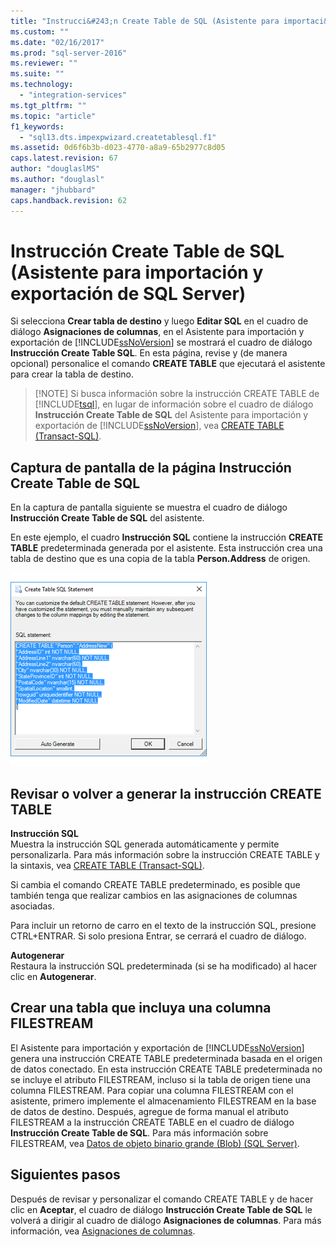 ```yaml
---
title: "Instrucci&#243;n Create Table de SQL (Asistente para importaci&#243;n y exportaci&#243;n de SQL Server) | Microsoft Docs"
ms.custom: ""
ms.date: "02/16/2017"
ms.prod: "sql-server-2016"
ms.reviewer: ""
ms.suite: ""
ms.technology: 
  - "integration-services"
ms.tgt_pltfrm: ""
ms.topic: "article"
f1_keywords: 
  - "sql13.dts.impexpwizard.createtablesql.f1"
ms.assetid: 0d6f6b3b-d023-4770-a8a9-65b2977c8d05
caps.latest.revision: 67
author: "douglaslMS"
ms.author: "douglasl"
manager: "jhubbard"
caps.handback.revision: 62
---
```

# Instrucci&#243;n Create Table de SQL (Asistente para importaci&#243;n y exportaci&#243;n de SQL Server)
Si selecciona **Crear tabla de destino** y luego **Editar SQL** en el cuadro de diálogo **Asignaciones de columnas**, en el Asistente para importación y exportación de [!INCLUDE[ssNoVersion](../../includes/ssnoversion-md.md)] se mostrará el cuadro de diálogo **Instrucción Create Table SQL**. En esta página, revise y (de manera opcional) personalice el comando **CREATE TABLE** que ejecutará el asistente para crear la tabla de destino.
  
> [!NOTE] Si busca información sobre la instrucción CREATE TABLE de [!INCLUDE[tsql](../../includes/tsql-md.md)], en lugar de información sobre el cuadro de diálogo **Instrucción Create Table de SQL** del Asistente para importación y exportación de [!INCLUDE[ssNoVersion](../../includes/ssnoversion-md.md)], vea [CREATE TABLE &#40;Transact-SQL&#41;](../../t-sql/statements/create-table-transact-sql.md). 
  
## <a name="screen-shot-of-the-create-table-sql-statement-page"></a>Captura de pantalla de la página Instrucción Create Table de SQL  
 En la captura de pantalla siguiente se muestra el cuadro de diálogo **Instrucción Create Table de SQL** del asistente.
 
En este ejemplo, el cuadro **Instrucción SQL** contiene la instrucción **CREATE TABLE** predeterminada generada por el asistente. Esta instrucción crea una tabla de destino que es una copia de la tabla **Person.Address** de origen. 
  
 ![Create table page of the Import and Export Wizard](../../integration-services/import-export-data/media/create-table.png "Create table page of the Import and Export Wizard")  
  
## <a name="review-or-regenerate-the-create-table-statement"></a>Revisar o volver a generar la instrucción CREATE TABLE  
 **Instrucción SQL**  
 Muestra la instrucción SQL generada automáticamente y permite personalizarla. Para más información sobre la instrucción CREATE TABLE y la sintaxis, vea [CREATE TABLE &#40;Transact-SQL&#41;](../../t-sql/statements/create-table-transact-sql.md).  
  
 Si cambia el comando CREATE TABLE predeterminado, es posible que también tenga que realizar cambios en las asignaciones de columnas asociadas.  
  
 Para incluir un retorno de carro en el texto de la instrucción SQL, presione CTRL+ENTRAR. Si solo presiona Entrar, se cerrará el cuadro de diálogo.  
  
 **Autogenerar**  
 Restaura la instrucción SQL predeterminada (si se ha modificado) al hacer clic en **Autogenerar**.  
  
## <a name="create-a-table-that-includes-a-filestream-column"></a>Crear una tabla que incluya una columna FILESTREAM  
 El Asistente para importación y exportación de [!INCLUDE[ssNoVersion](../../includes/ssnoversion-md.md)] genera una instrucción CREATE TABLE predeterminada basada en el origen de datos conectado. En esta instrucción CREATE TABLE predeterminada no se incluye el atributo FILESTREAM, incluso si la tabla de origen tiene una columna FILESTREAM. Para copiar una columna FILESTREAM con el asistente, primero implemente el almacenamiento FILESTREAM en la base de datos de destino. Después, agregue de forma manual el atributo FILESTREAM a la instrucción CREATE TABLE en el cuadro de diálogo **Instrucción Create Table de SQL**. Para más información sobre FILESTREAM, vea [Datos de objeto binario grande &#40;Blob&#41; &#40;SQL Server&#41;](../../relational-databases/blob/binary-large-object-blob-data-sql-server.md).  
  
## <a name="whats-next"></a>Siguientes pasos  
 Después de revisar y personalizar el comando CREATE TABLE y de hacer clic en **Aceptar**, el cuadro de diálogo **Instrucción Create Table de SQL** le volverá a dirigir al cuadro de diálogo **Asignaciones de columnas**. Para más información, vea [Asignaciones de columnas](../../integration-services/import-export-data/column-mappings-sql-server-import-and-export-wizard.md).  
